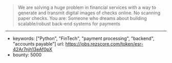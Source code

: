 >We are solving a huge problem in financial services with a way to generate and transmit digital images of checks online. No scanning paper checks.  You are: Someone who dreams about building scalable/robust back-end systems for payments
------
- keywords: ["Python", "FinTech", "payment processing", "backend", "accounts payable"]
url: https://jobs.rezscore.com/token/esr-42Ar7njh13eAf0pX
- bounty: 5000
